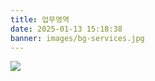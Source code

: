```yaml
---
title: 업무영역
date: 2025-01-13 15:18:38
banner: images/bg-services.jpg
---
```


<!-- # 감정평가법인의 업무 영역

저희 감정평가법인은 다양한 자산의 가치를 객관적이고 공정하게 평가하여 고객의 재산권 보호와 합리적인 의사결정을 지원합니다. 아래는 주요 업무 영역입니다.

---

## 1. 주택 평가
- **설명**: 주택의 시장가치 산정을 통해 매매, 담보 대출, 상속·증여 등 다양한 상황에 필요한 정보를 제공합니다.
- **대상**: 아파트, 단독주택, 다세대·다가구 등 주거용 부동산.

---

## 2. 상가 및 오피스 평가
- **설명**: 상업용 부동산의 매매, 임대차, 투자 가치 분석 등을 위한 평가를 수행합니다.
- **대상**: 상가 건물, 오피스 빌딩, 복합 상업시설 등.

---

## 3. 공장 및 토지 평가
- **설명**: 공장 시설 및 토지의 시장가치를 산정하여 산업 개발, 담보 대출, 매매 등을 지원합니다.
- **대상**: 공장 건물, 산업단지 내 부지, 일반 토지 등.

---

## 4. 절세 목적 평가
- **설명**: 상속·증여세 신고 시 적정 과세를 위한 자산 가치를 평가하여 절세를 돕습니다.
- **활용 사례**: 상속세 절세 전략, 증여세 신고, 재산 분할 등.

---

## 5. 소송 평가
- **설명**: 법적 분쟁에서 객관적인 자산 가치를 산출하여 소송 과정에서 신뢰할 수 있는 근거를 제공합니다.
- **대상**: 재산 분할, 손해배상, 담보권 실행 등.

---

## 6. 컨설팅
- **설명**: 기업 및 개인의 자산 관리와 투자 의사결정을 돕기 위해 평가 및 관련 컨설팅 서비스를 제공합니다.
- **대상**: 부동산 투자, 자산 재구성, 기업 인수합병(M&A) 등.

---

## 7. 무형자산 평가
- **설명**: 특허권, 상표권, 기술 등 무형 자산의 가치를 산정하여 기업 간 거래나 투자 의사결정을 지원합니다.
- **대상**: 기술 특허, 브랜드 가치, 라이선스 계약 등.

---

## 8. 보상 평가
- **설명**: 공공사업과 관련된 보상금 산정을 통해 공정한 보상 절차를 지원합니다.
- **대상**: 토지 수용, 도시 재개발, 공익사업 등에 따른 보상금 평가.

---

## 신뢰와 전문성을 기반으로
저희 감정평가법인은 고객의 다양한 요구를 충족시키기 위해 최신 시장 데이터를 기반으로 정밀한 평가를 제공하며, 공정성과 투명성을 바탕으로 신뢰받는 서비스를 제공합니다. -->

![](/images/fig-services.png)